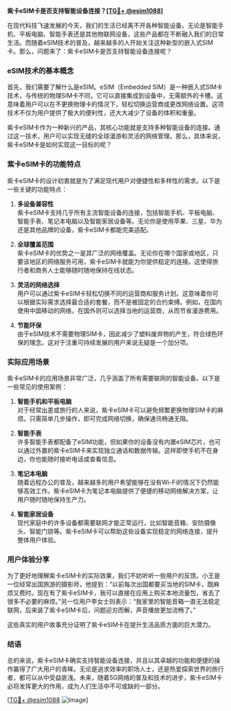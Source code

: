 **紫卡eSIM卡是否支持智能设备连接？[[TG💪+ @esim1088](https://t.me/s/esim1088)]**

在现代科技飞速发展的今天，我们的生活已经离不开各种智能设备。无论是智能手机、平板电脑、智能手表还是其他物联网设备，这些产品都在不断融入我们的日常生活。而随着eSIM技术的普及，越来越多的人开始关注这种新型的嵌入式SIM卡。那么，问题来了：紫卡eSIM卡是否支持智能设备连接呢？

### eSIM技术的基本概念

首先，我们需要了解什么是eSIM。eSIM（Embedded SIM）是一种嵌入式SIM卡技术，与传统的物理SIM卡不同，它可以直接集成到设备中，无需额外的卡槽。这意味着用户可以在不更换物理卡的情况下，轻松切换运营商或更改网络设置。这项技术不仅为用户提供了极大的便利性，还大大减少了设备的体积和重量。

紫卡eSIM卡作为一种新兴的产品，其核心功能就是支持多种智能设备的连接。通过这一技术，用户可以实现无缝的全球漫游和灵活的网络管理。那么，具体来说，紫卡eSIM卡是如何实现这一目标的呢？

### 紫卡eSIM卡的功能特点

紫卡eSIM卡的设计初衷就是为了满足现代用户对便捷性和多样性的需求。以下是一些关键的功能特点：

1. **多设备兼容性**  
   紫卡eSIM卡支持几乎所有主流智能设备的连接，包括智能手机、平板电脑、智能手表、笔记本电脑以及智能家居设备等。无论你是使用苹果、三星、华为还是其他品牌的设备，紫卡eSIM卡都能完美适配。

2. **全球覆盖范围**  
   紫卡eSIM卡的优势之一是其广泛的网络覆盖。无论你在哪个国家或地区，只要该地区的网络服务可用，紫卡eSIM卡就能为你提供稳定的连接。这使得旅行者和商务人士能够随时随地保持在线状态。

3. **灵活的网络选择**  
   用户可以通过紫卡eSIM卡轻松切换不同的运营商和服务计划。这意味着你可以根据实际需求选择最合适的套餐，而不是被固定的合约束缚。例如，在国内使用中国移动的网络，在国外则可以选择当地的运营商，从而节省漫游费用。

4. **节能环保**  
   由于eSIM技术不需要物理SIM卡，因此减少了塑料废弃物的产生，符合绿色环保的理念。这对于注重可持续发展的用户来说无疑是一个加分项。

### 实际应用场景

紫卡eSIM卡的应用场景非常广泛，几乎涵盖了所有需要联网的智能设备。以下是一些常见的使用案例：

1. **智能手机和平板电脑**  
   对于经常出差或旅行的人来说，紫卡eSIM卡可以避免频繁更换物理SIM卡的麻烦。只需简单几步操作，即可完成网络切换，确保通讯畅通无阻。

2. **智能手表**  
   许多智能手表都配备了eSIM功能，但如果你的设备没有内置eSIM芯片，也可以通过外置的紫卡eSIM卡来实现独立通话和数据传输。这样即使手机不在身边，你也能随时接听电话或查看信息。

3. **笔记本电脑**  
   随着远程办公的普及，越来越多的用户希望能够在没有Wi-Fi的情况下仍然能够高效工作。紫卡eSIM卡为笔记本电脑提供了便捷的移动网络解决方案，让用户随时随地保持生产力。

4. **智能家居设备**  
   现代家庭中的许多设备都需要联网才能正常运行，比如智能音箱、安防摄像头、智能门锁等。紫卡eSIM卡可以帮助这些设备实现稳定的网络连接，提升整体用户体验。

### 用户体验分享

为了更好地理解紫卡eSIM卡的实际效果，我们不妨听听一些用户的反馈。小王是一位经常出国旅游的摄影师，他提到：“以前每次出国都要买当地的SIM卡，既麻烦又费时。现在有了紫卡eSIM卡，我可以直接在应用上购买本地流量包，省去了很多不必要的麻烦。”另一位用户李女士则表示：“我家里的智能音箱一直无法稳定联网，后来装了紫卡eSIM卡后，问题迎刃而解，声音播放更加流畅了。”

这些真实的用户故事充分证明了紫卡eSIM卡在提升生活品质方面的巨大潜力。

### 结语

总的来说，紫卡eSIM卡确实支持智能设备连接，并且以其卓越的功能和便捷的操作赢得了广大用户的青睐。无论是追求效率的职场人士，还是热爱探索世界的旅行者，都可以从中受益匪浅。未来，随着5G网络的普及和技术的进步，紫卡eSIM卡必将发挥更大的作用，成为人们生活中不可或缺的一部分。

[[TG💪+ @esim1088](https://t.me/s/esim1088) ![Image](https://i.postimg.cc/4NQfJmqS/Snipaste-2025-05-13-00-14-12.png)]